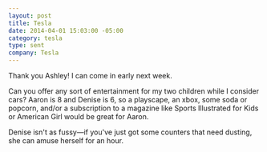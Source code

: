 ```yaml
---
layout: post
title: Tesla
date: 2014-04-01 15:03:00 -05:00
category: tesla
type: sent
company: Tesla
---
```


Thank you Ashley! I can come in early next week.

Can you offer any sort of entertainment for my two children while I consider cars? Aaron is 8 and Denise is 6, so a playscape, an xbox, some soda or popcorn, and/or a subscription to a magazine like Sports Illustrated for Kids or American Girl would be great for Aaron.

Denise isn't as fussy—if you've just got some counters that need dusting, she can amuse herself for an hour. 